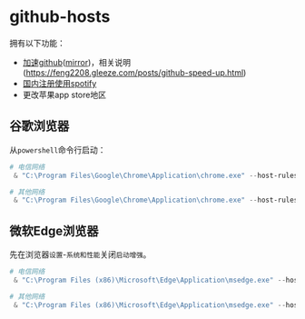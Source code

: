 # github-hosts
拥有以下功能：
- [加速github](https://github.com/feng2208/github-hosts)([mirror](https://gh.feng2208.gleeze.com/))，相关说明(https://feng2208.gleeze.com/posts/github-speed-up.html)
- [国内注册使用spotify](https://feng2208.gleeze.com/posts/spotify.html)
- 更改苹果app store地区


## 谷歌浏览器
从`powershell`命令行启动：

```powershell
# 电信网络
 & "C:\Program Files\Google\Chrome\Application\chrome.exe" --host-rules="MAP github.com octocaptcha.com:443, MAP github.githubassets.com yelp.com:443, MAP *.githubusercontent.com yelp.com:443" --host-resolver-rules="MAP octocaptcha.com 20.27.177.113, MAP yelp.com 151.101.40.116"

```

```powershell
# 其他网络
 & "C:\Program Files\Google\Chrome\Application\chrome.exe" --host-rules="MAP github.com octocaptcha.com:443, MAP github.githubassets.com yelp.com:443, MAP *.githubusercontent.com yelp.com:443" --host-resolver-rules="MAP octocaptcha.com 20.27.177.113, MAP yelp.com 151.101.232.116"

```




## 微软Edge浏览器
先在浏览器`设置`-`系统和性能`关闭`启动增强`。

```powershell
# 电信网络
 & "C:\Program Files (x86)\Microsoft\Edge\Application\msedge.exe" --host-rules="MAP github.com octocaptcha.com:443, MAP github.githubassets.com yelp.com:443, MAP *.githubusercontent.com yelp.com:443" --host-resolver-rules="MAP octocaptcha.com 20.27.177.113, MAP yelp.com 151.101.40.116"

```

```powershell
# 其他网络
 & "C:\Program Files (x86)\Microsoft\Edge\Application\msedge.exe" --host-rules="MAP github.com octocaptcha.com:443, MAP github.githubassets.com yelp.com:443, MAP *.githubusercontent.com yelp.com:443" --host-resolver-rules="MAP octocaptcha.com 20.27.177.113, MAP yelp.com 151.101.232.116"

```
